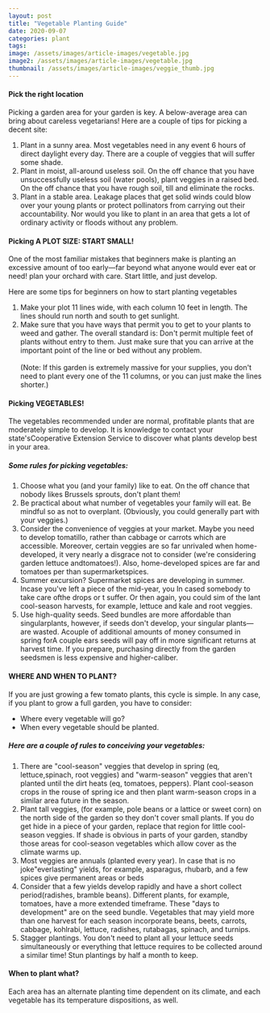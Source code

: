 ```yaml
---
layout: post
title: "Vegetable Planting Guide"
date: 2020-09-07
categories: plant
tags:
image: /assets/images/article-images/vegetable.jpg
image2: /assets/images/article-images/vegetable.jpg
thumbnail: /assets/images/article-images/veggie_thumb.jpg
---
```

<h4>Pick the right location</h4>
<p>Picking a garden area for your garden is key. A below-average area can bring about careless vegetarians! Here are a
    couple of tips for picking a decent site:
<ol>
    <li>Plant in a sunny area. Most vegetables need in any event 6 hours of direct daylight every day. There are a couple of veggies that will suffer some shade.</li>
    <li>Plant in moist, all-around useless soil. On the off chance that you have unsuccessfully useless soil (water pools), plant veggies in a raised bed. On the off chance that you have rough soil, till and eliminate the rocks.
    </li>
    <li>Plant in a stable area. Leakage places that get solid winds could blow over your young plants or protect pollinators from carrying out their accountability. Nor would you like to plant in an area that gets a lot of ordinary activity or floods without any problem.</li>
</ol>
</p>
<h4>Picking A PLOT SIZE: START SMALL! </h4>
<p>One of the most familiar mistakes that beginners make is planting an excessive amount of too early—far beyond what anyone would ever eat or need! plan your orchard with care. Start little, and just develop.</p>
<p>Here are some tips for beginners on how to start planting vegetables</p>
<p>
<ol>
    <li>Make your plot 11 lines wide, with each column 10 feet in length. The lines should run north and south to get sunlight.</li>
    <li>Make sure that you have ways that permit you to get to your plants to weed and gather. The overall standard is:
        Don't permit multiple feet of plants without entry to them. Just make sure that you can arrive at the important point of the line or bed without any problem.<br><br>(Note: If this garden is extremely massive for
        your supplies, you don't need to plant every one of the 11 columns, or you can just make the lines shorter.)</li>
</ol>
</p>

<h4>Picking VEGETABLES! </h4>
<p>The vegetables recommended under are normal, profitable plants that are moderately simple to develop. It is knowledge to contact your state'sCooperative Extension Service to discover what plants develop best in your area.</p>
<h5>Some rules for picking vegetables:
</h5>
<ol>
    <li>Choose what you (and your family) like to eat. On the off chance that nobody likes Brussels sprouts, don't plant
        them!</li>
    <li>Be practical about what number of vegetables your family will eat. Be mindful so as not to overplant. (Obviously,
        you could generally part with your veggies.)</li>
    <li>Consider the convenience of veggies at your market. Maybe you need to develop tomatillo, rather than cabbage or carrots which are accessible. Moreover, certain veggies are so far unrivaled when home-developed, it very nearly a disgrace not to consider (we're considering garden lettuce andtomatoes!). Also, home-developed spices are far and tomatoes per than supermarketspices. </li>
    <li>Summer excursion? Supermarket spices are developing in summer. Incase you've left a piece of the mid-year, you
     In cased somebody to take care ofthe drops or t suffer. Or then again, you could sim of the lant cool-season
        harvests, for example, lettuce and kale and root veggies. </li>
    <li>Use high-quality seeds. Seed bundles are more affordable than singularplants, however, if seeds don't develop,
        your singular plants—are wasted. Acouple of additional amounts of money consumed in spring forA couple ears seeds will pay off in more significant returns at harvest time. If you prepare, purchasing directly from the garden seedsmen is less expensive and higher-caliber. </li>
</ol>
<h4>WHERE AND WHEN TO PLANT? </h4>
<p>If you are just growing a few tomato plants, this cycle is simple. In any case, if you plant to grow a full garden,
    you have to consider: </p>
<ul>
    <li>Where every vegetable will go? </li>
    <li>When every vegetable should be planted. </li>
</ul>
<h5>Here are a couple of rules to conceiving your vegetables: </h5>
<ol>
    <li>There are "cool-season" veggies that develop in spring (eq, lettuce,spinach, root veggies) and "warm-season"
        veggies that aren't planted until the dirt heats (eq, tomatoes, peppers). Plant cool-season crops in the rouse of spring ice and then plant warm-season crops in a similar area future in the season.</li>
    <li>
        Plant tall veggies, (for example, pole beans or a lattice or sweet corn) on the north side of the garden so they don't cover small plants. If you do get hide in a piece of your garden, replace that region for little
        cool-season
        veggies. If shade is obvious in parts of your garden, standby those areas for cool-season vegetables which allow cover as the climate warms up. </li>
    <li>Most veggies are annuals (planted every year). In case that is no joke"everlasting" yields, for example,
        asparagus, rhubarb, and a few spices give permanent areas or beds </li>
    <li>
        Consider that a few yields develop rapidly and have a short collect period(radishes, bramble beans). Different plants, for example, tomatoes, have a more extended timeframe. These "days to development" are on the seed bundle.
        Vegetables that may yield more than one harvest for each season incorporate beans, beets, carrots, cabbage,
        kohlrabi, lettuce, radishes, rutabagas, spinach, and turnips. </li>
    <li>
        Stagger plantings. You don't need to plant all your lettuce seeds simultaneously or everything that lettuce requires to be collected around a similar time! Stun plantings by half a month to keep.
    </li>
</ol>
<h4>When to plant what? </h4>
<p>Each area has an alternate planting time dependent on its climate, and each vegetable has its temperature
    dispositions, as well.</p>